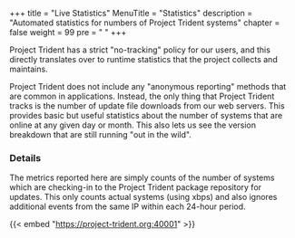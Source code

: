 +++
title = "Live Statistics"
MenuTitle = "Statistics"
description = "Automated statistics for numbers of Project Trident systems"
chapter = false
weight = 99
pre = "<i class='fa fa-line-chart'></i>	"
+++

Project Trident has a strict "no-tracking" policy for our users, and this directly translates over to runtime statistics that the project collects and maintains.

Project Trident does not include any "anonymous reporting" methods that are common in applications. Instead, the only thing that Project Trident tracks is the number of update file downloads from our web servers. This provides basic but useful statistics about the number of systems that are online at any given day or month. This also lets us see the version breakdown that are still running "out in the wild".

### Details
The metrics reported here are simply counts of the number of systems which are checking-in to the Project Trident package repository for updates. This only counts actual systems (using xbps) and also ignores additional events from the same IP within each 24-hour period.


{{< embed "https://project-trident.org:40001" >}}
